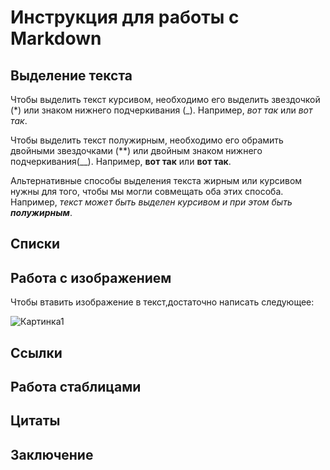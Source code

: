 # Инструкция для работы с Markdown

## Выделение текста

Чтобы выделить текст курсивом, необходимо его выделить звездочкой (*) или знаком нижнего подчеркивания (_). Например, *вот так* или _вот так_.

Чтобы выделить текст полужирным, необходимо его обрамить двойными звездочками (**) или двойным знаком нижнего подчеркивания(__). Например, **вот так** или __вот так__. 

Альтернативные способы выделения текста жирным или курсивом нужны для того, чтобы мы могли совмещать оба этих способа. Например, _текст может быть выделен курсивом и при этом быть **полужирным**_.
## Списки

## Работа с изображением

Чтобы втавить изображение в текст,достаточно написать следующее:

![Картинка1](картинка1.jpg)

## Ссылки

## Работа стаблицами

## Цитаты

## Заключение